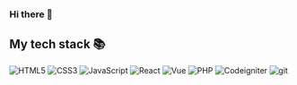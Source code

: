 ### Hi there 👋

My tech stack 📚
---
![HTML5](https://img.shields.io/badge/HTML5-F05032?style=for-the-badge&logo=html5&logoColor=ffffff)
![CSS3](https://img.shields.io/badge/CSS3-007ACC?style=for-the-badge&logo=css3&logoColor=ffffff)
![JavaScript](https://img.shields.io/badge/-JavaScript-%23F7DF1C?style=for-the-badge&logo=javascript&logoColor=000000&labelColor=%23F7DF1C&color=%23FFCE5A)
![React](https://img.shields.io/badge/-React-20232A?style=for-the-badge&logo=react)
![Vue](https://img.shields.io/badge/-Vue-1A1A1A?style=for-the-badge&logo=vue.js)
![PHP](https://img.shields.io/badge/-PHP-333333?style=for-the-badge&logo=php)
![Codeigniter](https://img.shields.io/badge/-Codeigniter-404040?style=for-the-badge&logo=Codeigniter)
![git](https://img.shields.io/badge/-Git-F05032?style=for-the-badge&logo=git&logoColor=ffffff)

<!--
**Rosie-bb/rosie-bb** is a ✨ _special_ ✨ repository because its `README.md` (this file) appears on your GitHub profile.

Here are some ideas to get you started:

- 🔭 I’m currently working on ...
- 🌱 I’m currently learning ...
- 👯 I’m looking to collaborate on ...
- 🤔 I’m looking for help with ...
- 💬 Ask me about ...
- 📫 How to reach me: ...
- 😄 Pronouns: ...
- ⚡ Fun fact: ...
-->
